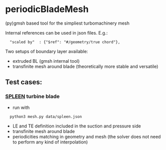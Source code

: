# periodicBladeMesh
(py)gmsh based tool for the simpliest turbomachinery mesh

Internal references can be used in json files. E.g.:
```
  "scaled by"  : {"$ref": "#/geometry/true chord"},
```

Two setups of boundary layer available:
  - extruded BL (gmsh internal tool)
  - transfinite mesh around blade (theoretically more stable and versatile)

## Test cases:

### [SPLEEN](https://doi.org/10.5281/zenodo.7264761) turbine blade

- run with 
```
  python3 mesh.py data/spleen.json
```
- LE and TE definition included in the suction and pressure side
- transfinite mesh around blade
- periodicities matching in geometry and mesh (the solver does not need to perform any kind of interpolation)

